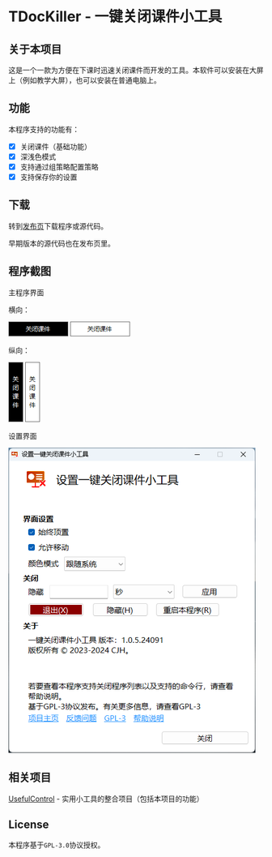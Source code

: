 # TDocKiller - 一键关闭课件小工具

## 关于本项目

这是一个一款为方便在下课时迅速关闭课件而开发的工具。本软件可以安装在大屏上（例如教学大屏），也可以安装在普通电脑上。

## 功能

本程序支持的功能有：

- [x] 关闭课件（基础功能）
- [x] 深浅色模式
- [x] 支持通过组策略配置策略
- [x] 支持保存你的设置

## 下载

转到[发布页](https://github.com/cjhdevact/TDocKiller/releases)下载程序或源代码。

早期版本的源代码也在发布页里。

## 程序截图

主程序界面

横向：

![主程序界面（横向深色）](Assets/ui1.png)      ![主程序界面（横向浅色）](Assets/ui1light.png)

纵向：

![主程序界面（纵向深色）](Assets/ui2.png)      ![主程序界面（纵向浅色）](Assets/ui2light.png)

设置界面

![设置界面](Assets/uisetting.png)

## 相关项目

[UsefulControl](https://github.com/cjhdevact/UsefulControl) - 实用小工具的整合项目（包括本项目的功能）

## License

本程序基于`GPL-3.0`协议授权。
